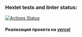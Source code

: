 ### Hexlet tests and linter status:
[![Actions Status](https://github.com/BEAR-AE/frontend-project-11/actions/workflows/hexlet-check.yml/badge.svg)](https://github.com/BEAR-AE/frontend-project-11/actions)

#### Реализация проекта на [vercel](https://frontend-project-11-chi-nine.vercel.app)